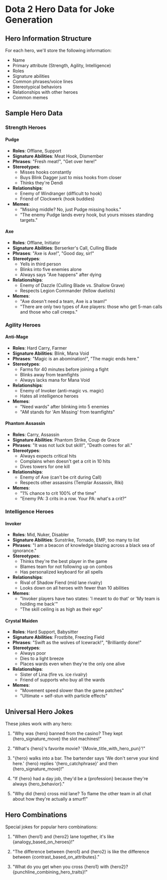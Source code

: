 # Dota 2 Hero Data for Joke Generation

## Hero Information Structure
For each hero, we'll store the following information:
- Name
- Primary attribute (Strength, Agility, Intelligence)
- Roles
- Signature abilities
- Common phrases/voice lines
- Stereotypical behaviors
- Relationships with other heroes
- Common memes

## Sample Hero Data

### Strength Heroes

#### Pudge
- **Roles**: Offlane, Support
- **Signature Abilities**: Meat Hook, Dismember
- **Phrases**: "Fresh meat!", "Get over here!"
- **Stereotypes**: 
  - Misses hooks constantly
  - Buys Blink Dagger just to miss hooks from closer
  - Thinks they're Dendi
- **Relationships**: 
  - Enemy of Windranger (difficult to hook)
  - Friend of Clockwerk (hook buddies)
- **Memes**: 
  - "Missing middle? No, just Pudge missing hooks."
  - "The enemy Pudge lands every hook, but yours misses standing targets."

#### Axe
- **Roles**: Offlane, Initiator
- **Signature Abilities**: Berserker's Call, Culling Blade
- **Phrases**: "Axe is Axe!", "Good day, sir!"
- **Stereotypes**:
  - Yells in third person
  - Blinks into five enemies alone
  - Always says "Axe happens" after dying
- **Relationships**:
  - Enemy of Dazzle (Culling Blade vs. Shallow Grave)
  - Respects Legion Commander (fellow duelists)
- **Memes**:
  - "Axe doesn't need a team, Axe is a team!"
  - "There are only two types of Axe players: those who get 5-man calls and those who call creeps."

### Agility Heroes

#### Anti-Mage
- **Roles**: Hard Carry, Farmer
- **Signature Abilities**: Blink, Mana Void
- **Phrases**: "Magic is an abomination!", "The magic ends here."
- **Stereotypes**:
  - Farms for 40 minutes before joining a fight
  - Blinks away from teamfights
  - Always lacks mana for Mana Void
- **Relationships**:
  - Enemy of Invoker (anti-magic vs. magic)
  - Hates all intelligence heroes
- **Memes**:
  - "Need wards" after blinking into 5 enemies
  - "AM stands for 'Am Missing' from teamfights"

#### Phantom Assassin
- **Roles**: Carry, Assassin
- **Signature Abilities**: Phantom Strike, Coup de Grace
- **Phrases**: "It was not luck but skill!", "Death comes for all."
- **Stereotypes**:
  - Always expects critical hits
  - Complains when doesn't get a crit in 10 hits
  - Dives towers for one kill
- **Relationships**:
  - Enemy of Axe (can't be crit during Call)
  - Respects other assassins (Templar Assassin, Riki)
- **Memes**:
  - "1% chance to crit 100% of the time"
  - "Enemy PA: 3 crits in a row. Your PA: what's a crit?"

### Intelligence Heroes

#### Invoker
- **Roles**: Mid, Nuker, Disabler
- **Signature Abilities**: Sunstrike, Tornado, EMP, too many to list
- **Phrases**: "I am a beacon of knowledge blazing across a black sea of ignorance."
- **Stereotypes**:
  - Thinks they're the best player in the game
  - Blames team for not following up on combos
  - Has personalized keyboard for all spells
- **Relationships**:
  - Rival of Shadow Fiend (mid lane rivalry)
  - Looks down on all heroes with fewer than 10 abilities
- **Memes**:
  - "Invoker players have two states: 'I meant to do that' or 'My team is holding me back'"
  - "The skill ceiling is as high as their ego"

#### Crystal Maiden
- **Roles**: Hard Support, Babysitter
- **Signature Abilities**: Frostbite, Freezing Field
- **Phrases**: "Swift as the wolves of Icewrack!", "Brilliantly done!"
- **Stereotypes**:
  - Always poor
  - Dies to a light breeze
  - Places wards even when they're the only one alive
- **Relationships**:
  - Sister of Lina (fire vs. ice rivalry)
  - Friend of supports who buy all the wards
- **Memes**:
  - "Movement speed slower than the game patches"
  - "Ultimate = self-stun with particle effects"

## Universal Hero Jokes

These jokes work with any hero:

1. "Why was {hero} banned from the casino? They kept {hero_signature_move} the slot machines!"

2. "What's {hero}'s favorite movie? '{Movie_title_with_hero_pun}'!"

3. "{hero} walks into a bar. The bartender says 'We don't serve your kind here.' {hero} replies '{hero_catchphrase}' and then {hero_signature_move}!"

4. "If {hero} had a day job, they'd be a {profession} because they're always {hero_behavior}."

5. "Why did {hero} cross mid lane? To flame the other team in all chat about how they're actually a smurf!"

## Hero Combinations

Special jokes for popular hero combinations:

1. "When {hero1} and {hero2} lane together, it's like {analogy_based_on_heroes}!"

2. "The difference between {hero1} and {hero2} is like the difference between {contrast_based_on_attributes}."

3. "What do you get when you cross {hero1} with {hero2}? {punchline_combining_hero_traits}!" 
